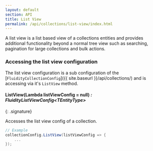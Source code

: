 ```yaml
---
layout: default
section: API
title: List View
permalink: /api/collections/list-view/index.html
---
```


A list view is a list based view of a collections entities and provides additional functionality beyond a normal tree view such as searching, pagination for large collections and bulk actions.

### Accessing the list view configuration

The list view configuration is a sub configuration of the [`FluidityCollectionConfig`]({{ site.baseurl }}/api/collections/) and is accessing via it's `ListView` method.

#### ListView(Lambda listViewConfig = null) *: FluidityListViewConfig&lt;TEntityType&gt;*
{: .signature}

Accesses the list view config of a collection.

````csharp
// Example
collectionConfig.ListView(listViewConfig => {
    ...
});
````